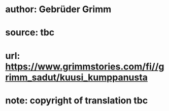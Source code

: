 # author: Gebrüder Grimm
# source: tbc
# url: https://www.grimmstories.com/fi//grimm_sadut/kuusi_kumppanusta
# note: copyright of translation tbc


